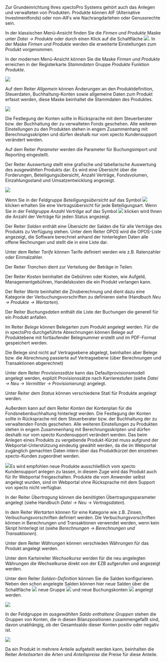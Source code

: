 Zur Grundeinrichtung Ihres xpectoPro Systems gehört auch das Anlegen und verwalteten von Produkten. Produkte können  AIF (Alternative Investmentfonds) oder non-AIFs wie Nachrangdarlehen oder Genussrechte sein. 

In der klassischen Menü-Ansicht finden Sie die *Firmen und Produkte* Maske  unter *Datei → Produkte* oder durch einen Klick auf die Schaltfläche ![](http://xpecto.github.io/docs/img/img_1461577656123.png). 
In der Maske *Firmen und Produkte* werden die erweiterte Einstellungen zum Produkt vorgenommen.

In der modernen Menü-Ansicht können Sie die Maske *Firmen und Produkte* erreichen in der Registerkarte *Stammdaten* Gruppe *Produkte* Funktion *Produkte*.

![](http://xpecto.github.io/docs/img/img_1461577830927.png)

Auf dem Reiter *Allgemein* können Änderungen an den Produktdefinition, Steuerdaten, Buchhaltung-Konten sowie allgemeine Daten zum Produkt erfasst werden, diese Maske beinhaltet die Stammdaten des Produktes.

![](http://xpecto.github.io/docs/img/img_1461578413277.png)

Die Festlegung der Konten sollte in Rücksprache mit dem Steuerberater bzw. der Buchhaltung der zu verwalteten Fonds geschehen. Alle weiteren Einstellungen zu den Produkten stehen in engem Zusammenhang mit Berechnungsskripten und dürfen deshalb nur vom xpecto Kundensupport verändert werden. 

Auf dem Reiter *Parameter* werden die Parameter für Buchungsimport und Reporting eingestellt.

Der Reiter *Auswertung* stellt eine grafische und tabellarische Auswertung des ausgewählten Produkts dar. Es wird eine Übersicht über die Forderungen, Beteiligungsübersicht, Anzahl Verträge, Fondsvolumen, Einzahlungsstand und Umsatzentwicklung angezeigt.

![](http://xpecto.github.io/docs/img/img_1461578732123.png)

Wenn Sie in der Feldgruppe  *Beteiligungsübersicht* auf das Symbol ![](http://xpecto.github.io/docs/img/img_1461578499376.png)  klicken erhalten Sie eine Vertragsübersicht für jede Beteiligungsart.
Wenn Sie in der Feldgruppe *Anzahl Verträge* auf das Symbol  ![](http://xpecto.github.io/docs/img/img_1461578510912.png) klicken wird Ihnen die Anzahl der Verträge für jeden Status angezeigt.

Der Reiter *Salden* enthält eine Übersicht der Salden die für alle Verträge des Produkts zu Verfügung stehen. 
Unter dem Reiter *OPOS* wird die OPOS-Liste angezeigt, die Software berechnet anhand der hinterlegten Daten alle offene Rechnungen und stellt die in eine Liste dar. 

Unter dem Reiter *Tarife* können Tarife definiert werden wie z.B. Ratenzahler oder Einmalzahler.

Der Reiter *Tranchen* dient zur Verteilung der Beträge in Teilen.

Der Reiter *Kosten* beinhaltet die Gebühren oder Kosten, wie Aufgeld, Managementgebühren, Handelskosten die ein Produkt verlangen kann. 

Der Reiter *Werte* beinhaltet die Zinsberechnung und dient dazu eine Kategorie der Verbuchungsvorschriften zu definieren siehe (Handbuch *Neu → Produkte → Wertarten*).

Der Reiter *Buchungsdaten* enthält die Liste der Buchungen die generell für ein Produkt anfallen. 

Im Reiter *Belege* können Belegarten zum Produkt angelegt werden. Für die in xpectoPro durchgeführte Abrechnungen können Belege auf Produktebene mit fortlaufender Belegnummer erstellt und im PDF-Format gespeichert werden. 

Die Belege sind nicht auf Vertragsebene abgelegt, beinhalten aber Belege bzw. die Abrechnung passierte auf Vertragsebene (über Berechnungen und Transaktionen abgerechnet)

Unter dem Reiter *Provisionssätze* kann das Defaultprovisionsmodell angelegt werden, explizit Provisionssätze nach Karrierestufen (siehe *Datei → Neu → Vermittler → Provisionierung*) angelegt.

Unter Reiter dem *Status* können verschiedene Statí für Produkte angelegt werden.

Außerdem kann auf dem Reiter *Konten* der Kontenplan für die Fondsnebenbuchhaltung hinterlegt werden. Die Festlegung der Konten sollte in Rücksprache mit dem Steuerberater bzw. der Buchhaltung der zu verwaltenden Fonds geschehen. 
Alle weiteren Einstellungen zu Produkten stehen in engem Zusammenhang mit Berechnungsskripten und dürfen deshalb nur vom xpecto Kundensupport verändert werden. 
Das beim Anlegen eines Produkts zu vergebende Produkt-Kürzel muss aufgrund der Webportal-Unterstützung eindeutig gewählt werden, da die im Webportal zugänglich gemachten Daten intern über das Produktkürzel den einzelnen xpecto-Kunden zugeordnet werden. 

![](http://xpecto.github.io/docs/xpecto/Grafiken/gr_gluehbirne.jpg)Es wird empfohlen neue Produkte ausschließlich vom xpecto Kundensupport anlegen zu lassen, in diesem Zuge wird das Produkt auch für Ihr Webportal freigeschalten. Produkte die vom Anwender selbst angelegt wurden, sind im Webportal ohne Rücksprache mit dem Support von xpecto nicht verfügbar.

In der Reiter *Übertragung* können die benötigten Übertragungsparameter angelegt (siehe Handbuch *Datei  → Neu  → Vertragsdaten*).

In dem Reiter *Wertarten* können für eine Kategorie wie z.B. Zinsen, Verbuchungsvorschriften definiert werden. Die Verbuchungsvorschriften können in Berechnungen und Transaktionen verwendet werden, wenn kein Skript hinterlegt ist (siehe *Berechnungen → Berechnungen und Transaktionen*).

Unter dem Reiter *Währungen* können verschieden Währungen für das Produkt angelegt werden.

Unter dem Karteireiter *Wechselkurse* werden für die neu angelegten Währungen die Wechselkurse direkt von der EZB aufgerufen und angezeigt werden.

Unter dem Reiter *Salden-Definition* können Sie die Salden konfigurieren. Neben den schon angelegte Salden können hier neue Salden über die Schaltfläche ![](http://xpecto.github.io/docs/img/img_1461582240266.png) neue Gruppe ![](http://xpecto.github.io/docs/img/img_1461581915169.png) und neue Buchungskonten ![](http://xpecto.github.io/docs/img/img_1461581940776.png) angelegt werden.

![](http://xpecto.github.io/docs/img/img_1461581709647.png)

In der Feldgruppe *im ausgewählten Saldo enthaltene Gruppen* stehen die Gruppen von Konten, die in diesen Bilanzpositionen zusammengefaßt sind, davon unabhängig, ob der Gesamtsaldo dieser Konten positiv oder negativ ist.

![](http://xpecto.github.io/docs/img/img_1461581862253.png)

Da ein Produkt  in mehrere Anteile aufgeteilt werden kann, beinhalten die Reiter *Anteilsarten* die Arten und *Anteilspreise* die Preise für diese Anteile.
